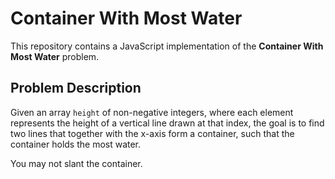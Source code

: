 # Container With Most Water

This repository contains a JavaScript implementation of the **Container With Most Water** problem.

## Problem Description

Given an array `height` of non-negative integers, where each element represents the height of a vertical line drawn at that index, the goal is to find two lines that together with the x-axis form a container, such that the container holds the most water.

You may not slant the container.

